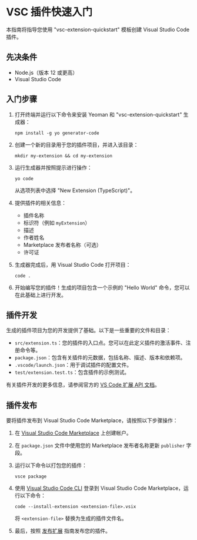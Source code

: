 # VSC 插件快速入门

本指南将指导您使用 "vsc-extension-quickstart" 模板创建 Visual Studio Code 插件。

## 先决条件

- Node.js（版本 12 或更高）
- Visual Studio Code

## 入门步骤

1. 打开终端并运行以下命令来安装 Yeoman 和 "vsc-extension-quickstart" 生成器：

   ```shell
   npm install -g yo generator-code
   ```

2. 创建一个新的目录用于您的插件项目，并进入该目录：

   ```shell
   mkdir my-extension && cd my-extension
   ```

3. 运行生成器并按照提示进行操作：

   ```shell
   yo code
   ```

   从选项列表中选择 "New Extension (TypeScript)"。

4. 提供插件的相关信息：

   - 插件名称
   - 标识符（例如 `myExtension`）
   - 描述
   - 作者姓名
   - Marketplace 发布者名称（可选）
   - 许可证

5. 生成器完成后，用 Visual Studio Code 打开项目：

   ```shell
   code .
   ```

6. 开始编写您的插件！生成的项目包含一个示例的 "Hello World" 命令，您可以在此基础上进行开发。

## 插件开发

生成的插件项目为您的开发提供了基础。以下是一些重要的文件和目录：

- `src/extension.ts`：您的插件的入口点。您可以在此定义插件的激活事件、注册命令等。
- `package.json`：包含有关插件的元数据，包括名称、描述、版本和依赖项。
- `.vscode/launch.json`：用于调试插件的配置文件。
- `test/extension.test.ts`：包含插件的示例测试。

有关插件开发的更多信息，请参阅官方的 [VS Code 扩展 API 文档](https://code.visualstudio.com/api)。

## 插件发布

要将插件发布到 Visual Studio Code Marketplace，请按照以下步骤操作：

1. 在 [Visual Studio Code Marketplace](https://marketplace.visualstudio.com/) 上创建帐户。
2. 在 `package.json` 文件中使用您的 Marketplace 发布者名称更新 `publisher` 字段。
3. 运行以下命令以打包您的插件：

   ```shell
   vsce package
   ```

4. 使用 [Visual Studio Code CLI](https://code.visualstudio.com/docs/editor/command-line) 登录到 Visual Studio Code Marketplace，运行以下命令：

   ```shell
   code --install-extension <extension-file>.vsix
   ```

   将 `<extension-file>` 替换为生成的插件文件名。

5. 最后，按照 [发布扩展](https://code.visualstudio.com/api/working-with-extensions/publishing-extension) 指南发布您的插件。
